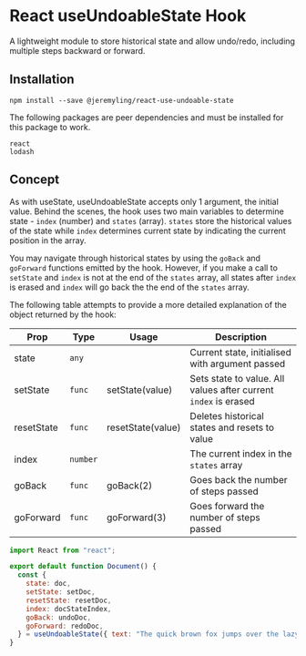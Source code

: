 # React useUndoableState Hook

A lightweight module to store historical state and allow undo/redo, including multiple steps backward or forward.

## Installation

```
npm install --save @jeremyling/react-use-undoable-state
```

The following packages are peer dependencies and must be installed for this package to work.

```
react
lodash
```

## Concept

As with useState, useUndoableState accepts only 1 argument, the initial value. Behind the scenes, the hook uses two main variables to determine state - `index` (number) and `states` (array). `states` store the historical values of the state while `index` determines current state by indicating the current position in the array.

You may navigate through historical states by using the `goBack` and `goForward` functions emitted by the hook. However, if you make a call to `setState` and `index` is not at the end of the `states` array, all states after `index` is erased and `index` will go back the the end of the `states` array.

The following table attempts to provide a more detailed explanation of the object returned by the hook:

| Prop       | Type     | Usage             | Description                                                     |
| ---------- | -------- | ----------------- | --------------------------------------------------------------- |
| state      | `any`    |                   | Current state, initialised with argument passed                 |
| setState   | `func`   | setState(value)   | Sets state to value. All values after current `index` is erased |
| resetState | `func`   | resetState(value) | Deletes historical states and resets to value                   |
| index      | `number` |                   | The current index in the `states` array                         |
| goBack     | `func`   | goBack(2)         | Goes back the number of steps passed                            |
| goForward  | `func`   | goForward(3)      | Goes forward the number of steps passed                         |

```js
import React from "react";

export default function Document() {
  const {
    state: doc,
    setState: setDoc,
    resetState: resetDoc,
    index: docStateIndex,
    goBack: undoDoc,
    goForward: redoDoc,
  } = useUndoableState({ text: "The quick brown fox jumps over the lazy dog" });
}
```
